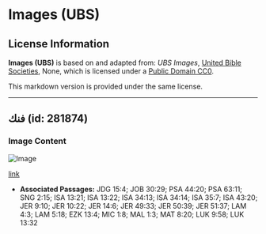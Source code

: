 # Images (UBS)

## License Information

**Images (UBS)** is based on and adapted from: _UBS Images_, [United Bible Societies](https://unitedbiblesocieties.org/), None, which is licensed under a [Public Domain CC0](https://creativecommons.org/public-domain/cc0/).

This markdown version is provided under the same license.



--------------------------------

## فنك (id: 281874)

### Image Content

![Image](https://cdn.aquifer.bible/aquifer-content/resources/Media/WEB-0214_fennec.jpg)

[link](https://cdn.aquifer.bible/aquifer-content/resources/Media/WEB-0214_fennec.jpg)

* **Associated Passages:** JDG 15:4; JOB 30:29; PSA 44:20; PSA 63:11; SNG 2:15; ISA 13:21; ISA 13:22; ISA 34:13; ISA 34:14; ISA 35:7; ISA 43:20; JER 9:10; JER 10:22; JER 14:6; JER 49:33; JER 50:39; JER 51:37; LAM 4:3; LAM 5:18; EZK 13:4; MIC 1:8; MAL 1:3; MAT 8:20; LUK 9:58; LUK 13:32


